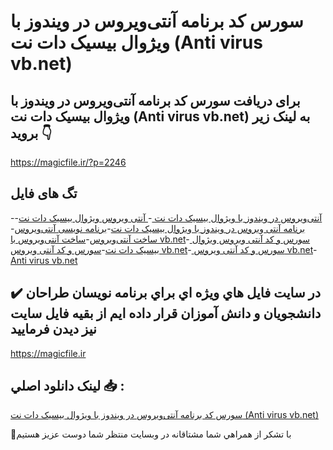 # سورس کد برنامه آنتی‌ویروس در ویندوز با ویژوال بیسیک دات نت (Anti virus vb.net)

## برای دریافت سورس کد برنامه آنتی‌ویروس در ویندوز با ویژوال بیسیک دات نت (Anti virus vb.net) به لینک زیر بروید 👇

https://magicfile.ir/?p=2246

## تگ های فایل

-[آنتی‌ویروس در ویندوز با ویژوال بیسیک دات نت ](https://magicfile.ir/product/%d8%b3%d9%88%d8%b1%d8%b3-%d9%88-%da%a9%d8%af-%d8%a8%d8%b1%d9%86%d8%a7%d9%85%d9%87-%d8%a2%d9%86%d8%aa%db%8c-%d9%88%db%8c%d8%b1%d9%88%d8%b3-%d8%af%d8%b1-%d9%88%db%8c%d9%86%d8%af%d9%88%d8%b2-%d8%a8%d8%a7-%d9%88%db%8c%da%98%d9%88%d8%a7%d9%84-%d8%a8%db%8c%d8%b3%db%8c%da%a9-%d8%af%d8%a7%d8%aa-%d9%86%d8%aa/)-[ آنتی ویروس ویژوال بیسیک دات نت](https://magicfile.ir/product/%d8%b3%d9%88%d8%b1%d8%b3-%d9%88-%da%a9%d8%af-%d8%a8%d8%b1%d9%86%d8%a7%d9%85%d9%87-%d8%a2%d9%86%d8%aa%db%8c-%d9%88%db%8c%d8%b1%d9%88%d8%b3-%d8%af%d8%b1-%d9%88%db%8c%d9%86%d8%af%d9%88%d8%b2-%d8%a8%d8%a7-%d9%88%db%8c%da%98%d9%88%d8%a7%d9%84-%d8%a8%db%8c%d8%b3%db%8c%da%a9-%d8%af%d8%a7%d8%aa-%d9%86%d8%aa/)-[برنامه آنتی ویروس در ویندوز با ویژوال بیسیک دات نت](https://magicfile.ir/product/%d8%b3%d9%88%d8%b1%d8%b3-%d9%88-%da%a9%d8%af-%d8%a8%d8%b1%d9%86%d8%a7%d9%85%d9%87-%d8%a2%d9%86%d8%aa%db%8c-%d9%88%db%8c%d8%b1%d9%88%d8%b3-%d8%af%d8%b1-%d9%88%db%8c%d9%86%d8%af%d9%88%d8%b2-%d8%a8%d8%a7-%d9%88%db%8c%da%98%d9%88%d8%a7%d9%84-%d8%a8%db%8c%d8%b3%db%8c%da%a9-%d8%af%d8%a7%d8%aa-%d9%86%d8%aa/)-[برنامه نویسی آنتی‌ویروس](https://magicfile.ir/product/%d8%b3%d9%88%d8%b1%d8%b3-%d9%88-%da%a9%d8%af-%d8%a8%d8%b1%d9%86%d8%a7%d9%85%d9%87-%d8%a2%d9%86%d8%aa%db%8c-%d9%88%db%8c%d8%b1%d9%88%d8%b3-%d8%af%d8%b1-%d9%88%db%8c%d9%86%d8%af%d9%88%d8%b2-%d8%a8%d8%a7-%d9%88%db%8c%da%98%d9%88%d8%a7%d9%84-%d8%a8%db%8c%d8%b3%db%8c%da%a9-%d8%af%d8%a7%d8%aa-%d9%86%d8%aa/)-[ساخت آنتی‌ویروس](https://magicfile.ir/product/%d8%b3%d9%88%d8%b1%d8%b3-%d9%88-%da%a9%d8%af-%d8%a8%d8%b1%d9%86%d8%a7%d9%85%d9%87-%d8%a2%d9%86%d8%aa%db%8c-%d9%88%db%8c%d8%b1%d9%88%d8%b3-%d8%af%d8%b1-%d9%88%db%8c%d9%86%d8%af%d9%88%d8%b2-%d8%a8%d8%a7-%d9%88%db%8c%da%98%d9%88%d8%a7%d9%84-%d8%a8%db%8c%d8%b3%db%8c%da%a9-%d8%af%d8%a7%d8%aa-%d9%86%d8%aa/)-[ساخت آنتی‌ویروس با vb.net](https://magicfile.ir/product/%d8%b3%d9%88%d8%b1%d8%b3-%d9%88-%da%a9%d8%af-%d8%a8%d8%b1%d9%86%d8%a7%d9%85%d9%87-%d8%a2%d9%86%d8%aa%db%8c-%d9%88%db%8c%d8%b1%d9%88%d8%b3-%d8%af%d8%b1-%d9%88%db%8c%d9%86%d8%af%d9%88%d8%b2-%d8%a8%d8%a7-%d9%88%db%8c%da%98%d9%88%d8%a7%d9%84-%d8%a8%db%8c%d8%b3%db%8c%da%a9-%d8%af%d8%a7%d8%aa-%d9%86%d8%aa/)-[  سورس و کد آنتی ویروس ویژوال بیسیک دات نت](https://magicfile.ir/product/%d8%b3%d9%88%d8%b1%d8%b3-%d9%88-%da%a9%d8%af-%d8%a8%d8%b1%d9%86%d8%a7%d9%85%d9%87-%d8%a2%d9%86%d8%aa%db%8c-%d9%88%db%8c%d8%b1%d9%88%d8%b3-%d8%af%d8%b1-%d9%88%db%8c%d9%86%d8%af%d9%88%d8%b2-%d8%a8%d8%a7-%d9%88%db%8c%da%98%d9%88%d8%a7%d9%84-%d8%a8%db%8c%d8%b3%db%8c%da%a9-%d8%af%d8%a7%d8%aa-%d9%86%d8%aa/)-[سورس و کد آنتی ویروس vb.net](https://magicfile.ir/product/%d8%b3%d9%88%d8%b1%d8%b3-%d9%88-%da%a9%d8%af-%d8%a8%d8%b1%d9%86%d8%a7%d9%85%d9%87-%d8%a2%d9%86%d8%aa%db%8c-%d9%88%db%8c%d8%b1%d9%88%d8%b3-%d8%af%d8%b1-%d9%88%db%8c%d9%86%d8%af%d9%88%d8%b2-%d8%a8%d8%a7-%d9%88%db%8c%da%98%d9%88%d8%a7%d9%84-%d8%a8%db%8c%d8%b3%db%8c%da%a9-%d8%af%d8%a7%d8%aa-%d9%86%d8%aa/)-[  سورس و کد آنتی ویروس vb.net](https://magicfile.ir/product/%d8%b3%d9%88%d8%b1%d8%b3-%d9%88-%da%a9%d8%af-%d8%a8%d8%b1%d9%86%d8%a7%d9%85%d9%87-%d8%a2%d9%86%d8%aa%db%8c-%d9%88%db%8c%d8%b1%d9%88%d8%b3-%d8%af%d8%b1-%d9%88%db%8c%d9%86%d8%af%d9%88%d8%b2-%d8%a8%d8%a7-%d9%88%db%8c%da%98%d9%88%d8%a7%d9%84-%d8%a8%db%8c%d8%b3%db%8c%da%a9-%d8%af%d8%a7%d8%aa-%d9%86%d8%aa/)-[Anti virus vb.net](https://magicfile.ir/product/%d8%b3%d9%88%d8%b1%d8%b3-%d9%88-%da%a9%d8%af-%d8%a8%d8%b1%d9%86%d8%a7%d9%85%d9%87-%d8%a2%d9%86%d8%aa%db%8c-%d9%88%db%8c%d8%b1%d9%88%d8%b3-%d8%af%d8%b1-%d9%88%db%8c%d9%86%d8%af%d9%88%d8%b2-%d8%a8%d8%a7-%d9%88%db%8c%da%98%d9%88%d8%a7%d9%84-%d8%a8%db%8c%d8%b3%db%8c%da%a9-%d8%af%d8%a7%d8%aa-%d9%86%d8%aa/)

## ✔️ در سايت فايل هاي ويژه اي براي برنامه نويسان طراحان دانشجويان و دانش آموزان قرار داده ايم از بقيه فايل سايت نيز ديدن فرماييد

https://magicfile.ir


## لينک دانلود اصلي 📥 :

[سورس کد برنامه آنتی‌ویروس در ویندوز با ویژوال بیسیک دات نت (Anti virus vb.net)](https://magicfile.ir/product/%d8%b3%d9%88%d8%b1%d8%b3-%d9%88-%da%a9%d8%af-%d8%a8%d8%b1%d9%86%d8%a7%d9%85%d9%87-%d8%a2%d9%86%d8%aa%db%8c-%d9%88%db%8c%d8%b1%d9%88%d8%b3-%d8%af%d8%b1-%d9%88%db%8c%d9%86%d8%af%d9%88%d8%b2-%d8%a8%d8%a7-%d9%88%db%8c%da%98%d9%88%d8%a7%d9%84-%d8%a8%db%8c%d8%b3%db%8c%da%a9-%d8%af%d8%a7%d8%aa-%d9%86%d8%aa/) 


🙏با تشکر از همراهي شما مشتاقانه در وبسایت منتظر شما دوست عزیز هستیم

